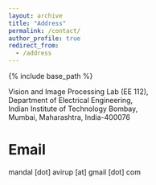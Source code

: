 ```yaml
---
layout: archive
title: "Address"
permalink: /contact/
author_profile: true
redirect_from:
  - /address
---
```


{% include base_path %}

Vision and Image Processing Lab (EE 112),\
Department of Electrical Engineering,\
Indian Institute of Technology Bombay,\
Mumbai, Maharashtra, India-400076

Email
======
mandal [dot] avirup [at] gmail [dot] com